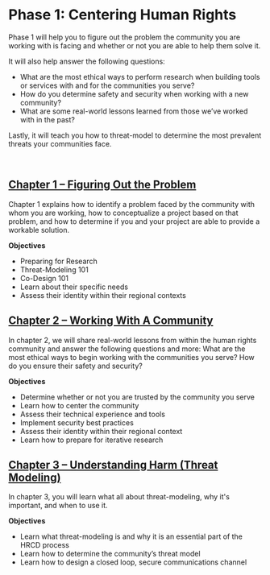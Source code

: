 # Phase 1: Centering Human Rights

Phase 1 will help you to figure out the problem the community you are working with is facing and whether or not you are able to help them solve it.


It will also help answer the following questions:

- What are the most ethical ways to perform research when building tools or services with and for the communities you serve?
- How do you determine safety and security when working with a new community?
- What are some real-world lessons learned from those we’ve worked with in the past?

Lastly, it will teach you how to threat-model to determine the most prevalent threats your communities face.

<br />

## [Chapter 1 – Figuring Out the Problem](/centering/1)

Chapter 1 explains how to identify a problem faced by the community with whom you are working, how to conceptualize a project based on that problem, and how to determine if you and your project are able to provide a workable solution. 

**Objectives**

* Preparing for Research
* Threat-Modeling 101
* Co-Design 101
* Learn about their specific needs
* Assess their identity within their regional contexts


## [Chapter 2 – Working With A Community](/centering/2)

In chapter 2, we will share real-world lessons from within the human rights community and answer the following questions and more: What are the most ethical ways to begin working with the communities you serve? How do you ensure their safety and security? 

**Objectives**
* Determine whether or not you are trusted by the community you serve
* Learn how to center the community
* Assess their technical experience and tools
* Implement security best practices
* Assess their identity within their regional context
* Learn how to prepare for iterative research


## [Chapter 3 – Understanding Harm (Threat Modeling)](/centering/3)

In chapter 3, you will learn what all about threat-modeling, why it's important, and when to use it.

**Objectives**
* Learn what threat-modeling is and why it is an essential part of the HRCD process
* Learn how to determine the community’s threat model
* Learn how to design a closed loop, secure communications channel
